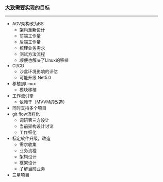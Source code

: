 ### 大致需要实现的目标

------

- AGV架构改为BS
  - 架构重新设计
  - 前端工作量
  - 后端工作量
  - 梳理业务需求
  - 测试方法流程
  - 顺便也解决了Linux的移植
- CI/CD
  - 沙盒环境影响的评估
  - 可能升级.Net5.0
- 移植到Linux
  - 模块移植
- 工作流引擎
  - 依赖于（MVVM的改造）
- 同时支持多个项目
- git flow流程化
  - 调研第三方设计
  - 当前架构设计讨论
  - 工作细化
- 标定软件升级，改造
  - 需求收集
  - 业务流程
  - 架构设计
  - 框架设计
  - 了解当前业务
- 三星项目